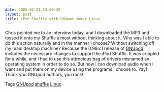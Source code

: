 ```yaml
---
date: 2005-02-21 13:00:39
layout: post
title: iPod Shuffle with GNUpod Under Linux
---
```


Chris pointed me to an interview today, and I downloaded the MP3 and tossed it onto my Shuffle almost without thinking about it. Why was I able to do this action naturally and in the manner I choose?  Without switching off my main desktop machine?  Because the 0.98rc1 release of [GNUpod](http://www.blinkenlights.ch/cgi-bin/fm.pl?get=ipode) includes the necessary changes to support the iPod Shuffle. It was crippled for a while, and I had to use this attrocious bag of drivers misnamed an operating system in order to do so. But now I can download audio when I want and put them on my device using the programs I choose to. Yay! Thank you GNUpod authors, you rock!

Tags [GNUpod](http://technorati.com/tag/gnupod) [shuffle](http://technorati.com/tag/shuffle) [Linux](http://technorati.com/tag/linux)
